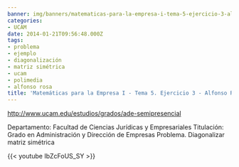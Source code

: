 ```yaml
---
banner: img/banners/matematicas-para-la-empresa-i-tema-5-ejercicio-3-alfonso-rosa.jpg
categories:
- UCAM
date: 2014-01-21T09:56:48.000Z
tags:
- problema
- ejemplo
- diagonalización
- matriz simétrica
- ucam
- polimedia
- alfonso rosa
title: 'Matemáticas para la Empresa I - Tema 5. Ejercicio 3 - Alfonso Rosa'
---
```


http://www.ucam.edu/estudios/grados/ade-semipresencial

Departamento: Facultad de Ciencias Jurídicas y Empresariales
Titulación: Grado en Administración y Dirección de Empresas
Problema. Diagonalizar matriz simétrica

{{< youtube IbZcFoUS_SY >}}
